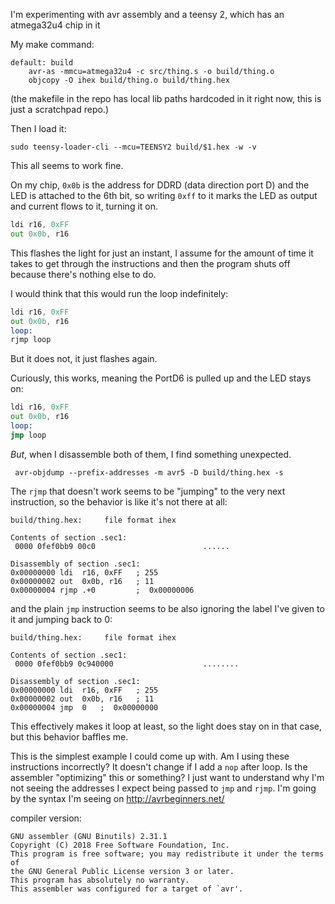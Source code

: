 I'm experimenting with avr assembly and a teensy 2, which has an atmega32u4 chip in it

My make command:

```
default: build
	avr-as -mmcu=atmega32u4 -c src/thing.s -o build/thing.o
	objcopy -O ihex build/thing.o build/thing.hex
```

(the makefile in the repo has local lib paths hardcoded in it right now, this
is just a scratchpad repo.)


Then I load it:

```
sudo teensy-loader-cli --mcu=TEENSY2 build/$1.hex -w -v
```

This all seems to work fine.

On my chip, `0x0b` is the address for DDRD (data direction port D) and the LED
is attached to the 6th bit, so writing `0xff` to it marks the LED as output and
current flows to it, turning it on.

```asm
ldi r16, 0xFF
out 0x0b, r16
````

This flashes the light for just an instant, I assume for the amount of time it
takes to get through the instructions and then the program shuts off because
there's nothing else to do.

I would think that this would run the loop indefinitely:

```asm
ldi r16, 0xFF
out 0x0b, r16
loop:
rjmp loop
````

But it does not, it just flashes again.

Curiously, this works, meaning the PortD6 is pulled up and the LED stays on:

```asm
ldi r16, 0xFF
out 0x0b, r16
loop:
jmp loop
```

_But_, when I disassemble both of them, I find something unexpected.

```
 avr-objdump --prefix-addresses -m avr5 -D build/thing.hex -s
```

The `rjmp` that doesn't work seems to be "jumping" to the very next instruction,
so the behavior is like it's not there at all:


```
build/thing.hex:     file format ihex

Contents of section .sec1:
 0000 0fef0bb9 00c0                        ......          

Disassembly of section .sec1:
0x00000000 ldi	r16, 0xFF	; 255
0x00000002 out	0x0b, r16	; 11
0x00000004 rjmp	.+0      	;  0x00000006
```

and the plain `jmp` instruction seems to be also ignoring the label I've given
to it and jumping back to 0:

```
build/thing.hex:     file format ihex

Contents of section .sec1:
 0000 0fef0bb9 0c940000                    ........        

Disassembly of section .sec1:
0x00000000 ldi	r16, 0xFF	; 255
0x00000002 out	0x0b, r16	; 11
0x00000004 jmp	0	;  0x00000000
```

This effectively makes it loop at least, so the light does stay on in that
case, but this behavior baffles me.

This is the simplest example I could come up with. Am I using these
instructions incorrectly? It doesn't change if I add a `nop` after loop. Is the
assembler "optimizing" this or something? I just want to understand why I'm not
seeing the addresses I expect being passed to `jmp` and `rjmp`. I'm going by
the syntax I'm seeing on http://avrbeginners.net/

compiler version:

```
GNU assembler (GNU Binutils) 2.31.1
Copyright (C) 2018 Free Software Foundation, Inc.
This program is free software; you may redistribute it under the terms of
the GNU General Public License version 3 or later.
This program has absolutely no warranty.
This assembler was configured for a target of `avr'.
```
